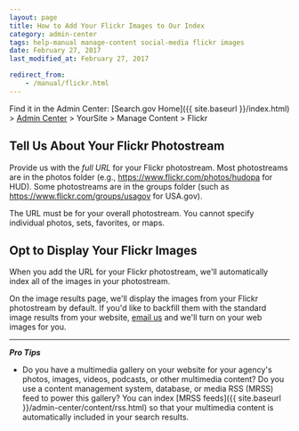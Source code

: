 ```yaml
---
layout: page
title: How to Add Your Flickr Images to Our Index
category: admin-center
tags: help-manual manage-content social-media flickr images
date: February 27, 2017
last_modified_at: February 27, 2017

redirect_from:
    - /manual/flickr.html
---
```


Find it in the Admin Center: [Search.gov Home]({{ site.baseurl }}/index.html) > [Admin Center](https://search.usa.gov/sites/) > YourSite > Manage Content > Flickr

## Tell Us About Your Flickr Photostream

Provide us with the *full URL* for your Flickr photostream. Most photostreams are in the photos folder (e.g., <https://www.flickr.com/photos/hudopa> for HUD). Some photostreams are in the groups folder (such as <https://www.flickr.com/groups/usagov> for USA.gov).

The URL must be for your overall photostream. You cannot specify individual photos, sets, favorites, or maps.

## Opt to Display Your Flickr Images

When you add the URL for your Flickr photostream, we'll automatically index all of the images in your photostream.

On the image results page, we'll display the images from your Flickr photostream by default. If you'd like to backfill them with the standard image results from your website, [email us](mailto:search@gsa.gov) and we'll turn on your web images for you.

---

***Pro Tips*** 

* Do you have a multimedia gallery on your website for your agency's photos, images, videos, podcasts, or other multimedia content? Do you use a content management system, database, or media RSS (MRSS) feed to power this gallery? You can index [MRSS feeds]({{ site.baseurl }}/admin-center/content/rss.html) so that your multimedia content is automatically included in your search results.